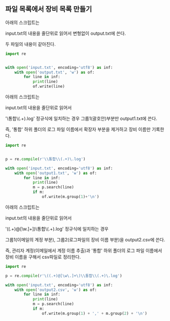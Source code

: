 ## 파일 목록에서 장비 목록 만들기

아래의 스크립트는 

input.txt의 내용을 줄단위로 읽어서 변형없이 output.txt에 쓴다.

두 파일의 내용이 같아진다.

```python
import re


with open('input.txt', encoding='utf8') as inf:
    with open('output.txt', 'w') as of:
        for line in inf:
            print(line)
            of.write(line)
```

아래의 스크립트는 

input.txt의 내용을 줄단위로 읽어서 

'\\통합\\(.+)\.log' 정규식에 일치하는 경우 그룹1(괄호안)부분만 output1.txt에 쓴다.

즉, '통합' 하위 폴더의 로그 파일 이름에서 확장자 부분을 제거하고 장비 이름만 기록한다.

```python
import re


p = re.compile(r'\\통합\\(.+)\.log')

with open('input.txt', encoding='utf8') as inf:
    with open('output1.txt', 'w') as of:
        for line in inf:
            print(line)
            m = p.search(line)
            if m:
                of.write(m.group(1)+'\n')
```

아래의 스크립트는 

input.txt의 내용을 줄단위로 읽어서 

'\((.+)@[\w\.]+]\)\\통합\\(.+)\.log' 정규식에 일치하는 경우 

그룹1(이메일의 계정 부분), 그룹2(로그파일의 장비 이름 부분)을 output2.csv에 쓴다.

즉, 관리자 계정(이메일에서 계정 이름 추출)과 '통합' 하위 폴더의 로그 파일 이름에서 장비 이름을 구해서 csv파일로 정리한다.

```python
import re

p = re.compile(r'\((.+)@[\w\.]+\)\\통합\\(.+)\.log')

with open('input.txt', encoding='utf8') as inf:
    with open('output2.csv', 'w') as of:
        for line in inf:
            print(line)
            m = p.search(line)
            if m:
                of.write(m.group(1) + ',' + m.group(2) + '\n')
```